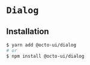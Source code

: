 # `Dialog`

## Installation

```sh
$ yarn add @octo-ui/dialog
# or
$ npm install @octo-ui/dialog
```
